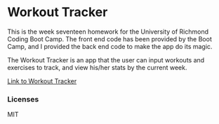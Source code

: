 # Workout Tracker  
This is the week seventeen homework for the University of Richmond
Coding Boot Camp.  The front end code has been provided by the Boot Camp, 
and I provided the back end code to make the app do its magic.  

The Workout Tracker is an app that the user can input workouts and exercises to 
track, and view his/her stats by the current week.  

[Link to Workout Tracker]()  

### Licenses  
MIT

